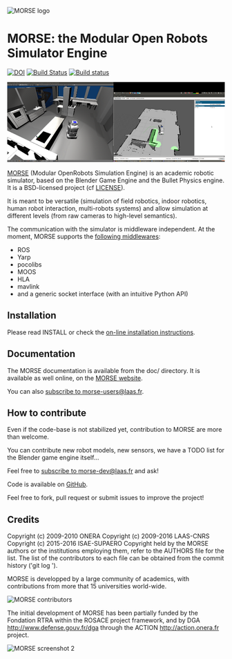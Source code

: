 ![MORSE logo](doc/media/morse-logo.png)

MORSE: the Modular Open Robots Simulator Engine
===============================================

[![DOI](https://zenodo.org/badge/doi/10.5281/zenodo.45965.svg)](http://dx.doi.org/10.5281/zenodo.45965) [![Build Status](https://travis-ci.org/morse-simulator/morse.png?branch=master)](https://travis-ci.org/morse-simulator/morse) [![Build status](https://ci.appveyor.com/api/projects/status/github/morse-simulator/morse?branch=master)](https://ci.appveyor.com/api/projects/status/github/morse-simulator/morse)


![MORSE screenshot 1](doc/media/morse_ros_navigation.png)

[MORSE](http://morse-simulator.github.io/) (Modular OpenRobots Simulation Engine) is
an academic robotic simulator, based on the Blender Game Engine and the Bullet
Physics engine.  It is a BSD-licensed project (cf [LICENSE](LICENSE)).

It is meant to be versatile (simulation of field robotics, indoor
robotics, human robot interaction, multi-robots systems) and allow
simulation at different levels (from raw cameras to high-level
semantics).

The communication with the simulator is middleware independent. At the
moment, MORSE supports the [following
middlewares](http://www.openrobots.org/morse/doc/latest/user/integration.html):

- ROS
- Yarp
- pocolibs
- MOOS
- HLA
- mavlink
- and a generic socket interface (with an intuitive Python API)

Installation
------------

Please read INSTALL or check the [on-line installation
instructions](http://www.openrobots.org/morse/doc/latest/user/installation.html).

Documentation
-------------

The MORSE documentation is available from the doc/ directory.  It is
available as well online, on the [MORSE
website](http://www.openrobots.org/morse/doc).

You can also [subscribe to
morse-users@laas.fr](https://sympa.laas.fr/sympa/subscribe/morse-users).

How to contribute
-----------------

Even if the code-base is not stabilized yet, contribution to MORSE are
more than welcome.

You can contribute new robot models, new sensors, we have a TODO list
for the Blender game engine itself...

Feel free to [subscribe to
morse-dev@laas.fr](https://sympa.laas.fr/sympa/subscribe/morse-dev) and ask!

Code is available on [GitHub](https://github.com/morse-simulator/morse).

Feel free to fork, pull request or submit issues to improve the project!

Credits
-------

Copyright (c) 2009-2010 ONERA
Copyright (c) 2009-2016 LAAS-CNRS
Copyright (c) 2015-2016 ISAE-SUPAERO
Copyright held by the MORSE authors or the institutions employing them, refer
to the AUTHORS file for the list. The list of the contributors to each file
can be obtained from the commit history ('git log <file>').

MORSE is developped by a large community of academics, with contributions from
more that 15 universities world-wide.

![MORSE contributors](doc/media/contributors.png)

The initial development of MORSE has been partially funded by the Fondation RTRA
within the ROSACE project framework, and by DGA <http://www.defense.gouv.fr/dga>
through the ACTION <http://action.onera.fr> project.

![MORSE screenshot 2](doc/media/treasure.jpg)

